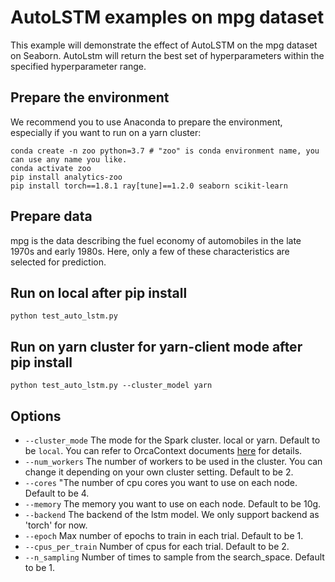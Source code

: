 # AutoLSTM examples on mpg dataset
This example will demonstrate the effect of AutoLSTM on the mpg dataset on Seaborn. AutoLstm will return the best set of hyperparameters within the specified hyperparameter range.

## Prepare the environment
We recommend you to use Anaconda to prepare the environment, especially if you want to run on a yarn cluster:
```
conda create -n zoo python=3.7 # "zoo" is conda environment name, you can use any name you like.
conda activate zoo
pip install analytics-zoo
pip install torch==1.8.1 ray[tune]==1.2.0 seaborn scikit-learn
```

## Prepare data
mpg is the data describing the fuel economy of automobiles in the late 1970s and early 1980s. Here, only a few of these characteristics are selected for prediction.

## Run on local after pip install
```
python test_auto_lstm.py
```

## Run on yarn cluster for yarn-client mode after pip install 
```
python test_auto_lstm.py --cluster_model yarn
```

## Options
* `--cluster_mode` The mode for the Spark cluster. local or yarn. Default to be `local`. You can refer to OrcaContext documents [here](https://analytics-zoo.readthedocs.io/en/latest/doc/Orca/Overview/orca-context.html) for details.
* `--num_workers` The number of workers to be used in the cluster. You can change it depending on your own cluster setting. Default to be 2.
* `--cores` "The number of cpu cores you want to use on each node. Default to be 4.
* `--memory` The memory you want to use on each node. Default to be 10g.
* `--backend` The backend of the lstm model. We only support backend as 'torch' for now.
* `--epoch` Max number of epochs to train in each trial. Default to be 1.
* `--cpus_per_train` Number of cpus for each trial. Default to be 2.
* `--n_sampling` Number of times to sample from the search_space. Default to be 1.